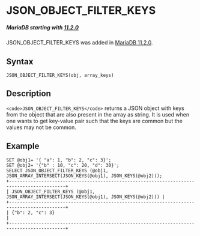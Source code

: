 
# JSON_OBJECT_FILTER_KEYS


##### MariaDB starting with [11.2.0](https://mariadb.com/kb/en/mariadb-1120-release-notes/)
JSON_OBJECT_FILTER_KEYS was added in [MariaDB 11.2.0](../../../../../../../release-notes/mariadb-community-server/release-notes-mariadb-11-2-series/mariadb-11-2-0-release-notes.md).


## Syntax


```
JSON_OBJECT_FILTER_KEYS(obj, array_keys)
```

## Description


`<code>JSON_OBJECT_FILTER_KEYS</code>` returns a JSON object with keys from the object that are also present in the array as string. It is used when one wants to get key-value pair such that the keys are common but the values may not be common.


## Example


```
SET @obj1= '{ "a": 1, "b": 2, "c": 3}';
SET @obj2= '{"b" : 10, "c": 20, "d": 30}';
SELECT JSON_OBJECT_FILTER_KEYS (@obj1, JSON_ARRAY_INTERSECT(JSON_KEYS(@obj1), JSON_KEYS(@obj2)));
+-------------------------------------------------------------------------------------------+
| JSON_OBJECT_FILTER_KEYS (@obj1, JSON_ARRAY_INTERSECT(JSON_KEYS(@obj1), JSON_KEYS(@obj2))) |
+-------------------------------------------------------------------------------------------+
| {"b": 2, "c": 3}                                                                          |
+-------------------------------------------------------------------------------------------+
```
